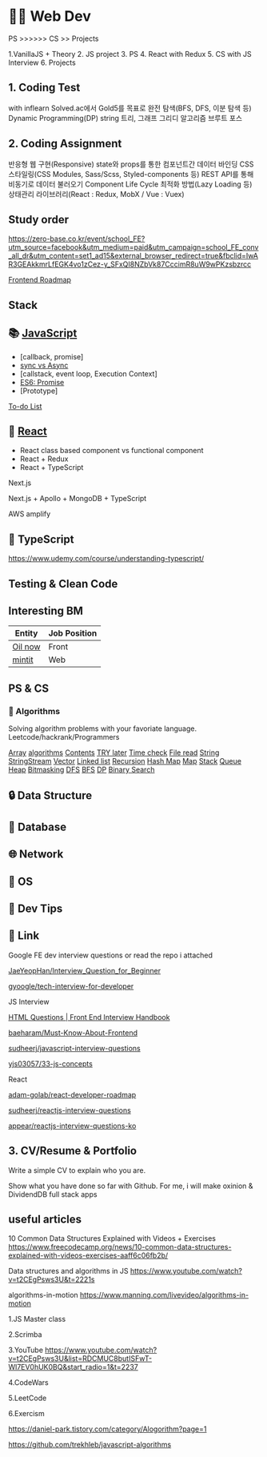 # 👨‍💻 Web Dev

PS >>>>>> CS >> Projects

1.VanillaJS + Theory 2. JS project 3. PS 4. React with Redux 5. CS with JS Interview 6. Projects

## 1. Coding Test

with inflearn
Solved.ac에서 Gold5를 목표로
완전 탐색(BFS, DFS, 이분 탐색 등)
Dynamic Programming(DP)
string
트리, 그래프
그리디 알고리즘
브루트 포스

## 2. Coding Assignment

반응형 웹 구현(Responsive)
state와 props를 통한 컴포넌트간 데이터 바인딩
CSS 스타일링(CSS Modules, Sass/Scss, Styled-components 등)
REST API를 통해 비동기로 데이터 불러오기
Component Life Cycle
최적화 방법(Lazy Loading 등)
상태관리 라이브러리(React : Redux, MobX / Vue : Vuex)

## Study order

<https://zero-base.co.kr/event/school_FE?utm_source=facebook&utm_medium=paid&utm_campaign=school_FE_conv_all_dr&utm_content=set1_ad15&external_browser_redirect=true&fbclid=IwAR3GEAkkmrLfEGK4vo1zCez-y_SFxQI8NZbVk87CccimR8uW9wPKzsbzrcc>

[Frontend Roadmap](https://roadmap.sh/frontend)

## Stack

## 📚 [JavaScript](https://github.com/iDevBrandon/web-dev/tree/main/stack/JavaScript)

- [callback, promise]
- [sync vs Async](./docs/Javascript/AsynchronousProcessing.md)
- [callstack, event loop, Execution Context]
- [ES6: Promise](./docs/Javascript/Promise.md)
- [Prototype]

[To-do List](https://www.youtube.com/playlist?list=PLkqwj9vc20pUitqvZrLPk-hTNv63EJqwg)

## 📘 [React](https://github.com/iDevBrandon/web-dev/tree/main/stack/React)

- React class based component vs functional component
- React + Redux
- React + TypeScript

Next.js

Next.js + Apollo + MongoDB + TypeScript

AWS amplify

## 🧩 TypeScript

<https://www.udemy.com/course/understanding-typescript/>

## Testing & Clean Code

## Interesting BM

| Entity                                                   | Job Position |
| -------------------------------------------------------- | ------------ |
| [Oil now](https://mintit.co.kr/introduce/aboutMintit.do) | Front        |
| [mintit](https://mintit.co.kr/introduce/aboutMintit.do)  | Web          |

## PS & CS

### 📔 Algorithms

Solving algorithm problems with your favoriate language.
Leetcode/hackrank/Programmers

[Array](/array)
[algorithms](/algorithms)
[Contents](/contents)
[TRY later](/try-later)
[Time check](/time-check)
[File read](/file-read)
[String](/string)
[StringStream](/stringstream)
[Vector](/vector)
[Linked list](/linked-list)
[Recursion](/recursion)
[Hash Map](/hash-map)
[Map](/map)
[Stack](/stack)
[Queue](/queue)
[Heap](/heap)
[Bitmasking](/bitmasking)
[DFS](/dfs)
[BFS](/bfs)
[DP](/dp)
[Binary Search](/binary-search)

## 🔒 Data Structure

## 📓 Database

## 🌐 Network

## 🤖 OS

## 💯 Dev Tips

## 🔗 Link

Google FE dev interview questions or read the repo i attached

[JaeYeopHan/Interview_Question_for_Beginner](https://github.com/JaeYeopHan/Interview_Question_for_Beginner)

[gyoogle/tech-interview-for-developer](https://github.com/gyoogle/tech-interview-for-developer)

JS Interview

[HTML Questions | Front End Interview Handbook](https://yangshun.github.io/front-end-interview-handbook/en/html-questions)

[baeharam/Must-Know-About-Frontend](https://github.com/baeharam/Must-Know-About-Frontend)

[sudheerj/javascript-interview-questions](https://github.com/sudheerj/javascript-interview-questions)

[yjs03057/33-js-concepts](https://github.com/yjs03057/33-js-concepts)

React

[adam-golab/react-developer-roadmap](https://github.com/adam-golab/react-developer-roadmap)

[sudheerj/reactjs-interview-questions](https://github.com/sudheerj/reactjs-interview-questions)

[appear/reactjs-interview-questions-ko](https://github.com/appear/reactjs-interview-questions-ko)

## 3. CV/Resume & Portfolio

Write a simple CV to explain who you are.

Show what you have done so far with Github.
For me, i will make oxinion & DividendDB full stack apps

## useful articles

10 Common Data Structures Explained with Videos + Exercises
<https://www.freecodecamp.org/news/10-common-data-structures-explained-with-videos-exercises-aaff6c06fb2b/>

Data structures and algorithms in JS
<https://www.youtube.com/watch?v=t2CEgPsws3U&t=2221s>

algorithms-in-motion
<https://www.manning.com/livevideo/algorithms-in-motion>

1.JS Master class

2.Scrimba

3.YouTube
<https://www.youtube.com/watch?v=t2CEgPsws3U&list=RDCMUC8butISFwT-Wl7EV0hUK0BQ&start_radio=1&t=2237>

4.CodeWars

5.LeetCode

6.Exercism

<https://daniel-park.tistory.com/category/Alogorithm?page=1>

<https://github.com/trekhleb/javascript-algorithms>
